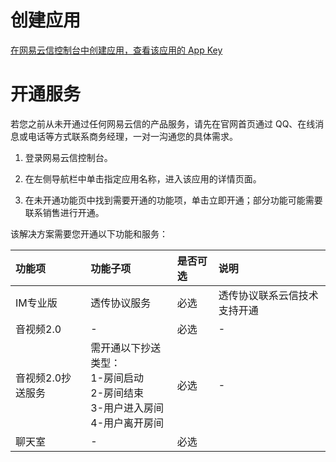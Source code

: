 # 创建应用
[在网易云信控制台中创建应用，查看该应用的 App Key](https://doc.yunxin.163.com/docs/jcyOTA0ODM/DkyMDM2Mzk?platformId=50002#1%20%E5%88%9B%E5%BB%BA%E5%BA%94%E7%94%A8)

# 开通服务
若您之前从未开通过任何网易云信的产品服务，请先在官网首页通过 QQ、在线消息或电话等方式联系商务经理，一对一沟通您的具体需求。

 1. 登录网易云信控制台。

 2. 在左侧导航栏中单击指定应用名称，进入该应用的详情页面。

 3. 在未开通功能页中找到需要开通的功能项，单击立即开通；部分功能可能需要联系销售进行开通。

该解决方案需要您开通以下功能和服务：

| 功能项 | 功能子项 | 是否可选 | 说明 |
| :------ | :------ | :------ | :------ |
| IM专业版  | 透传协议服务 |  必选  | 透传协议联系云信技术支持开通 |
| 音视频2.0  | - |  必选  | - |
| 音视频2.0抄送服务  | 需开通以下抄送类型：<br> 1-房间启动 <br> 2-房间结束 <br> 3-用户进入房间 <br> 4-用户离开房间 |  必选  | - |
| 聊天室  | - |  必选 |  |



